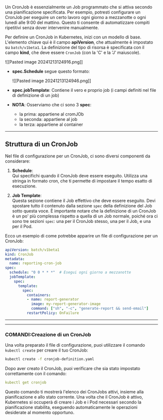 Un CronJob è essenzialmente un Job programmato che si attiva secondo una pianificazione specificata. Per esempio, potresti configurare un CronJob per eseguire un certo lavoro ogni giorno a mezzanotte o ogni lunedì alle 9:00 del mattino. Questo ti consente di automatizzare compiti ripetitivi senza dover intervenire manualmente.

Per definire un CronJob in Kubernetes, inizi con un modello di base. L'elemento chiave qui è il campo **apiVersion**, che attualmente è impostato su `batch/v1beta1`. La definizione del tipo di risorsa è specificata con il campo **kind**, che deve essere `CronJob` (con la 'C' e la 'J' maiuscole).

![[Pasted image 20241213124916.png]]


- **spec.Schedule** segue questo formato:
  
  ![[Pasted image 20241213124946.png]]

- **spec.jobTemplate**: Contiene il vero e proprio job (i campi definiti nel file di definizione di un job)

- **NOTA**: Osserviamo che ci sono 3 **spec**:
  - la prima: appartiene al cromJOb
  - la seconda: appartiene al job
  - la terza: appartiene al container




***
## Struttura di un CronJob

Nel file di configurazione per un CronJob, ci sono diversi componenti da considerare:

1. **Schedule**:  
    Qui specifichi quando il CronJob deve essere eseguito. Utilizza una stringa in formato cron, che ti permette di impostare il tempo esatto di esecuzione.
    
2. **Job Template**:  
    Questa sezione contiene il Job effettivo che deve essere eseguito. Devi spostare tutto il contenuto dalla sezione `spec` della definizione del Job sotto questa voce. È importante notare che la definizione di un CronJob è un po' più complessa rispetto a quella di un Job normale, poiché ora ci sono tre sezioni `spec`: una per il CronJob stesso, una per il Job, e una per il Pod.
    

Ecco un esempio di come potrebbe apparire un file di configurazione per un CronJob:

```yaml
apiVersion: batch/v1beta1
kind: CronJob
metadata:
  name: reporting-cron-job
spec:
  schedule: "0 0 * * *"  # Esegui ogni giorno a mezzanotte
  jobTemplate:
    spec:
      template:
        spec:
          containers:
          - name: report-generator
            image: my-report-generator-image
            command: ["sh", "-c", "generate-report && send-email"]
          restartPolicy: OnFailure
```


***
***
### COMANDI:**Creazione di un CronJob**

Una volta preparato il file di configurazione, puoi utilizzare il comando `kubectl create` per creare il tuo CronJob:

```bash
kubectl create -f cronjob-definition.yaml
```

Dopo aver creato il CronJob, puoi verificare che sia stato impostato correttamente con il comando:

```yaml
kubectl get cronjob
```

Questo comando ti mostrerà l'elenco dei CronJobs attivi, insieme alla pianificazione e allo stato corrente. Una volta che il CronJob è attivo, Kubernetes si occuperà di creare i Job e i Pod necessari secondo la pianificazione stabilita, eseguendo automaticamente le operazioni desiderate al momento opportuno.